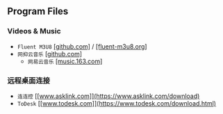 ## Program Files
### Videos & Music
* `Fluent M3U8` [[github.com]](https://github.com/zhiyiYo/Fluent-M3U8/releases) / [[fluent-m3u8.org]](https://fluent-m3u8.org/zh/download.html)
* `网抑云音乐` [[github.com]](https://github.com/algerkong/AlgerMusicPlayer)
    * `网易云音乐` [[music.163.com]](https://music.163.com/#/download)
### 远程桌面连接
* `连连控` [[www.asklink.com]](https://www.asklink.com/download)
* `ToDesk` [[www.todesk.com]](https://www.todesk.com/download.html)